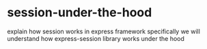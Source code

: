 # session-under-the-hood
explain how session works in express framework specifically we will understand how express-session library works under the hood
